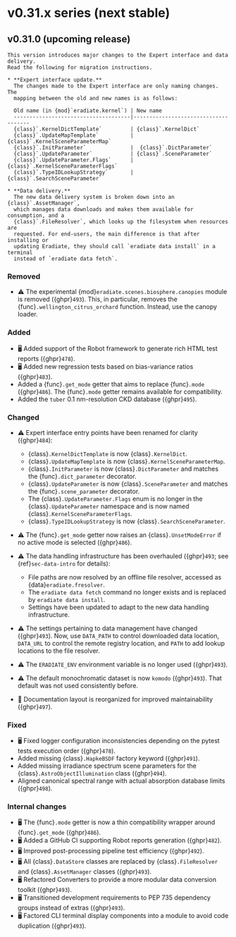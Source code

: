 # v0.31.x series (next stable)

## v0.31.0 (upcoming release)

```{warning}
This version introduces major changes to the Expert interface and data delivery.
Read the following for migration instructions.

* **Expert interface update.**
  The changes made to the Expert interface are only naming changes. The
  mapping between the old and new names is as follows:

  Old name (in {mod}`eradiate.kernel`) | New name
  -------------------------------------|-------------------------------------
  {class}`.KernelDictTemplate`         | {class}`.KernelDict`
  {class}`.UpdateMapTemplate`          | {class}`.KernelSceneParameterMap`
  {class}`.InitParameter`              |  {class}`.DictParameter`
  {class}`.UpdateParameter`            | {class}`.SceneParameter`
  {class}`.UpdateParameter.Flags`      | {class}`.KernelSceneParameterFlags`
  {class}`.TypeIDLookupStrategy`       | {class}`.SearchSceneParameter`

* **Data delivery.**
  The new data delivery system is broken down into an {class}`.AssetManager`,
  which manages data downloads and makes them available for consumption, and a
  {class}`.FileResolver`, which looks up the filesystem when resources are
  requested. For end-users, the main difference is that after installing or
  updating Eradiate, they should call `eradiate data install` in a terminal
  instead of `eradiate data fetch`.
```

### Removed

* ⚠️ The experimental {mod}`eradiate.scenes.biosphere.canopies` module is
  removed ({ghpr}`493`). This, in particular, removes the
  {func}`.wellington_citrus_orchard` function. Instead, use the canopy loader.

### Added

* 🖥️ Added support of the Robot framework to generate rich HTML test reports
  ({ghpr}`478`).
* 🖥️ Added new regression tests based on bias-variance ratios ({ghpr}`483`).
* Added a {func}`.get_mode` getter that aims to replace {func}`.mode`
  ({ghpr}`486`). The {func}`.mode` getter remains available for compatibility.
* Added the `tuber` 0.1 nm-resolution CKD database ({ghpr}`495`).

### Changed

* ⚠️ Expert interface entry points have been renamed for clarity ({ghpr}`484`):
    * {class}`.KernelDictTemplate` is now {class}`.KernelDict`.
    * {class}`.UpdateMapTemplate` is now {class}`.KernelSceneParameterMap`.
    * {class}`.InitParameter` is now {class}`.DictParameter` and matches the
      {func}`.dict_parameter` decorator.
    * {class}`.UpdateParameter` is now {class}`.SceneParameter` and matches the
      {func}`.scene_parameter` decorator.
    * The {class}`.UpdateParameter.Flags` enum is no longer in the
      {class}`.UpdateParameter` namespace and is now named
      {class}`.KernelSceneParameterFlags`.
    * {class}`.TypeIDLookupStrategy` is now {class}`.SearchSceneParameter`.

* ⚠️ The {func}`.get_mode` getter now raises an {class}`.UnsetModeError` if no
  active mode is selected ({ghpr}`486`).
* ⚠️ The data handling infrastructure has been overhauled ({ghpr}`493`; see
  {ref}`sec-data-intro` for details):

  * File paths are now resolved by an offline file resolver, accessed as
    {data}`eradiate.fresolver`.
  * The `eradiate data fetch` command no longer exists and is replaced by
    `eradiate data install`.
  * Settings have been updated to adapt to the new data handling infrastructure.

* ⚠️ The settings pertaining to data management have changed ({ghpr}`493`).
  Now, use `DATA_PATH` to control downloaded data location, `DATA_URL` to
  control the remote registry location, and `PATH` to add lookup locations to
  the file resolver.
* ⚠️ The `ERADIATE_ENV` environment variable is no longer used ({ghpr}`493`).
* ⚠️ The default monochromatic dataset is now `komodo` ({ghpr}`493`). That
  default was not used consistently before.
* 📖 Documentation layout is reorganized for improved maintainability
  ({ghpr}`497`).

### Fixed

* 🖥️ Fixed logger configuration inconsistencies depending on the pytest tests
  execution order ({ghpr}`478`).
* Added missing {class}`.HapkeBSDF` factory keyword ({ghpr}`491`).
* Added missing irradiance spectrum scene parameters for the
  {class}`.AstroObjectIllumination` class ({ghpr}`494`).
* Aligned canonical spectral range with actual absorption database limits
  ({ghpr}`498`).

### Internal changes

* 🖥️ The {func}`.mode` getter is now a thin compatibility wrapper around
  {func}`.get_mode` ({ghpr}`486`).
* 🖥️ Added a GitHub CI supporting Robot reports generation ({ghpr}`482`).
* 🖥️ Improved post-processing pipeline test efficiency ({ghpr}`492`).
* 🖥️ All {class}`.DataStore` classes are replaced by {class}`.FileResolver`
  and {class}`.AssetManager` classes ({ghpr}`493`).
* 🖥️ Refactored Converters to provide a more modular data conversion toolkit
  ({ghpr}`493`).
* 🖥️ Transitioned development requirements to PEP 735 dependency groups instead
  of extras ({ghpr}`493`).
* 🖥️ Factored CLI terminal display components into a module to avoid code
  duplication ({ghpr}`493`).
